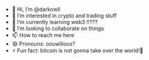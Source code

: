 - 👋 Hi, I’m @darkowll 
- 👀 I’m interested in crypto and trading stuff 
- 🌱 I’m currently learning web3 !!??? 
- 💞️ I’m looking to collaborate on things
- 📫 How to reach me here 
- 😄 Pronouns: oouwllious?
- ⚡ Fun fact: bitcoin is not gonna take over the world!👀

<!---
darkowll/darkowll is a ✨ special ✨ repository because its `README.md` (this file) appears on your GitHub profile.
You can click the Preview link to take a look at your changes.
--->
